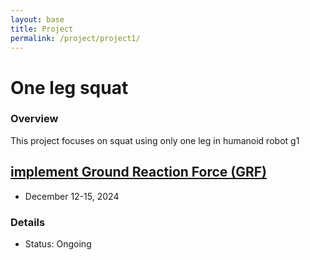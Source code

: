 ```yaml
---
layout: base
title: Project
permalink: /project/project1/
---
```


# One leg squat

### Overview
This project focuses on squat using only one leg in humanoid robot g1



<div class="publication-list">
  <div class="publication-item">
    <div class="text-container">
      <h2><a href="{{ "/project/project1/grf" | prepend: site.baseurl }}">implement Ground Reaction Force (GRF)</a></h2>
      <ul>
        <li><i class="fas fa-calendar-alt"></i> December 12-15, 2024</li>
      </ul>
    </div>
  </div>
</div>

### Details
- Status: Ongoing